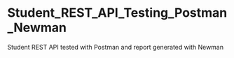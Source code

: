 # Student_REST_API_Testing_Postman_Newman
 Student REST API tested with Postman and report generated with Newman
